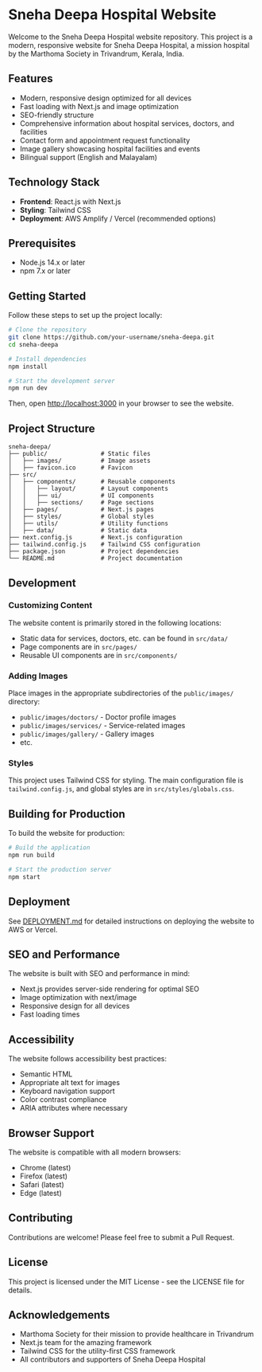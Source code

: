 # Sneha Deepa Hospital Website

Welcome to the Sneha Deepa Hospital website repository. This project is a modern, responsive website for Sneha Deepa Hospital, a mission hospital by the Marthoma Society in Trivandrum, Kerala, India.

## Features

- Modern, responsive design optimized for all devices
- Fast loading with Next.js and image optimization
- SEO-friendly structure
- Comprehensive information about hospital services, doctors, and facilities
- Contact form and appointment request functionality
- Image gallery showcasing hospital facilities and events
- Bilingual support (English and Malayalam)

## Technology Stack

- **Frontend**: React.js with Next.js
- **Styling**: Tailwind CSS
- **Deployment**: AWS Amplify / Vercel (recommended options)

## Prerequisites

- Node.js 14.x or later
- npm 7.x or later

## Getting Started

Follow these steps to set up the project locally:

```bash
# Clone the repository
git clone https://github.com/your-username/sneha-deepa.git
cd sneha-deepa

# Install dependencies
npm install

# Start the development server
npm run dev
```

Then, open [http://localhost:3000](http://localhost:3000) in your browser to see the website.

## Project Structure

```
sneha-deepa/
├── public/               # Static files
│   ├── images/           # Image assets
│   ├── favicon.ico       # Favicon
├── src/
│   ├── components/       # Reusable components
│   │   ├── layout/       # Layout components
│   │   ├── ui/           # UI components
│   │   ├── sections/     # Page sections
│   ├── pages/            # Next.js pages
│   ├── styles/           # Global styles
│   ├── utils/            # Utility functions
│   ├── data/             # Static data
├── next.config.js        # Next.js configuration
├── tailwind.config.js    # Tailwind CSS configuration
├── package.json          # Project dependencies
└── README.md             # Project documentation
```

## Development

### Customizing Content

The website content is primarily stored in the following locations:

- Static data for services, doctors, etc. can be found in `src/data/`
- Page components are in `src/pages/`
- Reusable UI components are in `src/components/`

### Adding Images

Place images in the appropriate subdirectories of the `public/images/` directory:

- `public/images/doctors/` - Doctor profile images
- `public/images/services/` - Service-related images
- `public/images/gallery/` - Gallery images
- etc.

### Styles

This project uses Tailwind CSS for styling. The main configuration file is `tailwind.config.js`, and global styles are in `src/styles/globals.css`.

## Building for Production

To build the website for production:

```bash
# Build the application
npm run build

# Start the production server
npm start
```

## Deployment

See [DEPLOYMENT.md](DEPLOYMENT.md) for detailed instructions on deploying the website to AWS or Vercel.

## SEO and Performance

The website is built with SEO and performance in mind:

- Next.js provides server-side rendering for optimal SEO
- Image optimization with next/image
- Responsive design for all devices
- Fast loading times

## Accessibility

The website follows accessibility best practices:

- Semantic HTML
- Appropriate alt text for images
- Keyboard navigation support
- Color contrast compliance
- ARIA attributes where necessary

## Browser Support

The website is compatible with all modern browsers:

- Chrome (latest)
- Firefox (latest)
- Safari (latest)
- Edge (latest)

## Contributing

Contributions are welcome! Please feel free to submit a Pull Request.

## License

This project is licensed under the MIT License - see the LICENSE file for details.

## Acknowledgements

- Marthoma Society for their mission to provide healthcare in Trivandrum
- Next.js team for the amazing framework
- Tailwind CSS for the utility-first CSS framework
- All contributors and supporters of Sneha Deepa Hospital